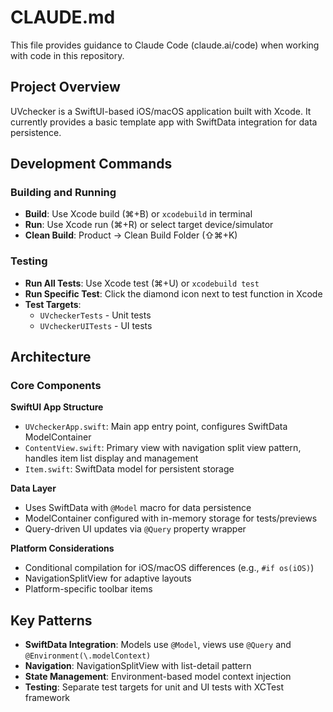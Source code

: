 # CLAUDE.md

This file provides guidance to Claude Code (claude.ai/code) when working with code in this repository.

## Project Overview

UVchecker is a SwiftUI-based iOS/macOS application built with Xcode. It currently provides a basic template app with SwiftData integration for data persistence.

## Development Commands

### Building and Running
- **Build**: Use Xcode build (⌘+B) or `xcodebuild` in terminal
- **Run**: Use Xcode run (⌘+R) or select target device/simulator
- **Clean Build**: Product → Clean Build Folder (⇧⌘+K)

### Testing
- **Run All Tests**: Use Xcode test (⌘+U) or `xcodebuild test`
- **Run Specific Test**: Click the diamond icon next to test function in Xcode
- **Test Targets**: 
  - `UVcheckerTests` - Unit tests
  - `UVcheckerUITests` - UI tests

## Architecture

### Core Components

**SwiftUI App Structure**
- `UVcheckerApp.swift`: Main app entry point, configures SwiftData ModelContainer
- `ContentView.swift`: Primary view with navigation split view pattern, handles item list display and management
- `Item.swift`: SwiftData model for persistent storage

**Data Layer**
- Uses SwiftData with `@Model` macro for data persistence
- ModelContainer configured with in-memory storage for tests/previews
- Query-driven UI updates via `@Query` property wrapper

**Platform Considerations**
- Conditional compilation for iOS/macOS differences (e.g., `#if os(iOS)`)
- NavigationSplitView for adaptive layouts
- Platform-specific toolbar items

## Key Patterns

- **SwiftData Integration**: Models use `@Model`, views use `@Query` and `@Environment(\.modelContext)`
- **Navigation**: NavigationSplitView with list-detail pattern
- **State Management**: Environment-based model context injection
- **Testing**: Separate test targets for unit and UI tests with XCTest framework